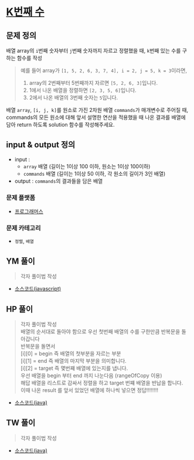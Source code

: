 [K번째 수](https://programmers.co.kr/learn/courses/30/lessons/42748)  
===========================================


## 문제 정의

배열 array의 `i`번째 숫자부터 `j`번째 숫자까지 자르고 정렬했을 때, `k`번째 있는 수를 구하는 함수를 작성


> 예를 들어 array가 `[1, 5, 2, 6, 3, 7, 4], i = 2, j = 5, k = 3`이라면,  
> 1. array의 2번째부터 5번째까지 자르면 `[5, 2, 6, 3]`입니다.
> 2. 1에서 나온 배열을 정렬하면 `[2, 3, 5, 6]`입니다.
> 3. 2에서 나온 배열의 3번째 숫자는 `5`입니다.


배열 `array`, `[i, j, k]`를 원소로 가진 2차원 배열 `commands`가 매개변수로 주어질 때,  
commands의 모든 원소에 대해 앞서 설명한 연산을 적용했을 때 나온 결과를 배열에 담아 return 하도록 solution 함수를 작성해주세요.


## input & output 정의
- input : 
    - `array` 배열 (길이는 1이상 100 이하, 원소는 1이상 100이하)
    - `commands` 배열 (길이는 1이상 50 이하, 각 원소의 길이가 3인 배열)
- output : `commands`의 결과들을 담은 배열

### 문제 플랫폼
- [프로그래머스](https://programmers.co.kr/learn/challenges)

### 문제 카테고리
- `정렬`, `배열`

## YM 풀이
> 각자 풀이법 작성
>
- [소스코드(javascript)](/src/ym/FirstFactorial.js)
## HP 풀이
> 각자 풀이법 작성   
> 배열의 순서대로 돌아야 함으로 우선 첫번째 배열의 수를 구한만큼 반복문을 돌아갑니다   
> 반복문을 돌면서  
> [i][0] = begin 즉 배열의 첫부분을 자르는 부분  
> [i][1] = end 즉 배열의 마지막 부분을 의미합니다.  
> [i][2] = target 즉 몇번쨰 배열에 있는지를 냅니다.  
> 우선 배열을 begin 부터 end 까지 나눈다음 (rangeOfCopy 이용)   
> 해답 배열을 리스트로 감싸서 정렬을 하고 target 번쨰 배열을 반납을 합니다.  
> 이때 나온 result 를 앞서 있었던 배열에 하나씩 넣으면 정답!!!!!!!!  

- [소스코드(java)](/src/hp/programmers/KthNumbers_42748.java)
## TW 풀이
> 각자 풀이법 작성
>
- [소스코드(java)](/src/ym/FirstFactorial.js)
